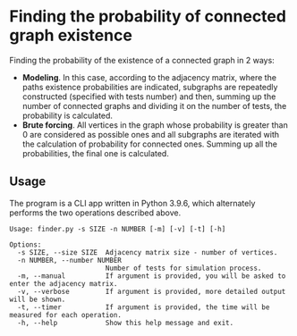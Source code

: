 # Finding the probability of connected graph existence

Finding the probability of the existence of a connected graph in 2 ways: 
- **Modeling**. In this case, according to the adjacency matrix, where the 
paths existence probabilities are indicated, subgraphs are repeatedly
constructed (specified with tests number) and then, summing up the number of 
connected graphs and dividing it on the number of tests, the probability is 
calculated.
- **Brute forcing**. All vertices in the graph whose probability is 
greater than 0 are considered as possible ones and all subgraphs are iterated 
with the calculation of probability for connected ones. Summing up all the 
probabilities, the final one is calculated.

## Usage

The program is a CLI app written in Python 3.9.6, which alternately performs 
the two operations described above.

```
Usage: finder.py -s SIZE -n NUMBER [-m] [-v] [-t] [-h]

Options:
  -s SIZE, --size SIZE  Adjacency matrix size - number of vertices.
  -n NUMBER, --number NUMBER
                        Number of tests for simulation process.
  -m, --manual          If argument is provided, you will be asked to enter the adjacency matrix.
  -v, --verbose         If argument is provided, more detailed output will be shown.
  -t, --timer           If argument is provided, the time will be measured for each operation.
  -h, --help            Show this help message and exit.
```